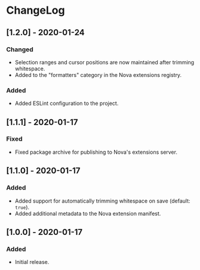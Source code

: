 # ChangeLog

## [1.2.0] - 2020-01-24

### Changed

- Selection ranges and cursor positions are now maintained after trimming
  whitespace.
- Added to the "formatters" category in the Nova extensions registry.

### Added

- Added ESLint configuration to the project.

## [1.1.1] - 2020-01-17

### Fixed

- Fixed package archive for publishing to Nova's extensions server.

## [1.1.0] - 2020-01-17

### Added

- Added support for automatically trimming whitespace on save (default: `true`).
- Added additional metadata to the Nova extension manifest.

## [1.0.0] - 2020-01-17

### Added

- Initial release.
